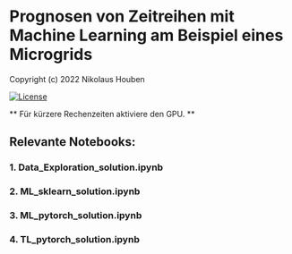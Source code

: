 # Prognosen von Zeitreihen mit Machine Learning am Beispiel eines Microgrids


Copyright (c) 2022 Nikolaus Houben

[![License](https://img.shields.io/badge/License-Apache%202.0-blue.svg)](https://opensource.org/licenses/Apache-2.0)

** Für kürzere Rechenzeiten aktiviere den GPU. **

## Relevante Notebooks:

### 1. Data_Exploration_solution.ipynb

### 2. ML_sklearn_solution.ipynb

### 3. ML_pytorch_solution.ipynb

### 4. TL_pytorch_solution.ipynb


